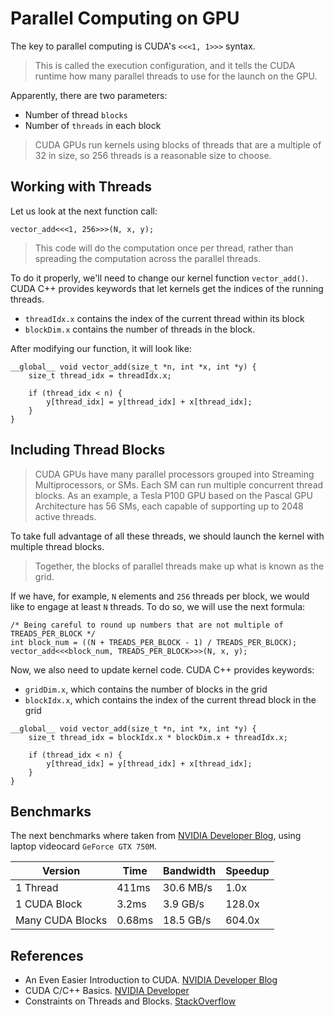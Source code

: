 # Parallel Computing on GPU

The key to parallel computing is CUDA's `<<<1, 1>>>` syntax.
> This is called the execution configuration, and it tells the CUDA runtime how many parallel threads to use for the launch on the GPU.

Apparently, there are two parameters:
- Number of thread `blocks`
- Number of `threads` in each block
> CUDA GPUs run kernels using blocks of threads that are a multiple of 32 in size, so 256 threads is a reasonable size to choose.

## Working with Threads

Let us look at the next function call:
```cuda
vector_add<<<1, 256>>>(N, x, y);
```
> This code will do the computation once per thread, rather than spreading the computation across the parallel threads.

To do it properly, we'll need to change our kernel function `vector_add()`. CUDA C++ provides keywords that let kernels get the indices of the running threads. 
- `threadIdx.x` contains the index of the current thread within its block
- `blockDim.x` contains the number of threads in the block.

After modifying our function, it will look like:
```cuda
__global__ void vector_add(size_t *n, int *x, int *y) {
    size_t thread_idx = threadIdx.x;
    
    if (thread_idx < n) {
        y[thread_idx] = y[thread_idx] + x[thread_idx];
    }
}
```

## Including Thread Blocks
> CUDA GPUs have many parallel processors grouped into Streaming Multiprocessors, or SMs. 
> Each SM can run multiple concurrent thread blocks. 
> As an example, a Tesla P100 GPU based on the Pascal GPU Architecture has 56 SMs, each capable of supporting up to 2048 active threads. 

To take full advantage of all these threads, we should launch the kernel with multiple thread blocks.

> Together, the blocks of parallel threads make up what is known as the grid.

If we have, for example, `N` elements and `256` threads per block, we would like to engage at least `N` threads. To do so, we will use the next formula:
```cuda
/* Being careful to round up numbers that are not multiple of TREADS_PER_BLOCK */
int block_num = ((N + TREADS_PER_BLOCK - 1) / TREADS_PER_BLOCK);
vector_add<<<block_num, TREADS_PER_BLOCK>>>(N, x, y);
```

Now, we also need to update kernel code. CUDA C++ provides keywords:
- `gridDim.x`, which contains the number of blocks in the grid
- `blockIdx.x`, which contains the index of the current thread block in the grid

```cuda
__global__ void vector_add(size_t *n, int *x, int *y) {
    size_t thread_idx = blockIdx.x * blockDim.x + threadIdx.x;
    
    if (thread_idx < n) {
        y[thread_idx] = y[thread_idx] + x[thread_idx];
    }
}
```

## Benchmarks

The next benchmarks where taken from [NVIDIA Developer Blog](https://developer.nvidia.com/blog/even-easier-introduction-cuda/), using laptop videocard `GeForce GTX 750M`.

Version | Time | Bandwidth | Speedup
------- | ---- | --------- | -------
1 Thread | 411ms | 30.6 MB/s | 1.0x
1 CUDA Block | 3.2ms | 3.9 GB/s | 128.0x
Many CUDA Blocks | 0.68ms | 18.5 GB/s | 604.0x

## References

- An Even Easier Introduction to CUDA. [NVIDIA Developer Blog](https://developer.nvidia.com/blog/even-easier-introduction-cuda/)
- CUDA C/C++ Basics. [NVIDIA Developer](https://www.nvidia.com/docs/IO/116711/sc11-cuda-c-basics.pdf)
- Constraints on Threads and Blocks. [StackOverflow](https://stackoverflow.com/questions/9985912/how-do-i-choose-grid-and-block-dimensions-for-cuda-kernels?noredirect=1&lq=1)
